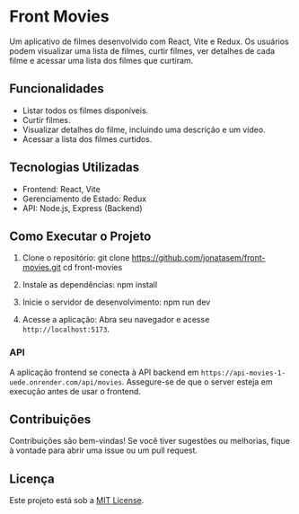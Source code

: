 # Front Movies
Um aplicativo de filmes desenvolvido com React, Vite e Redux. Os usuários podem visualizar uma lista de filmes, curtir filmes, ver detalhes de cada filme e acessar uma lista dos filmes que curtiram.

## Funcionalidades
- Listar todos os filmes disponíveis.
- Curtir filmes.
- Visualizar detalhes do filme, incluindo uma descrição e um vídeo.
- Acessar a lista dos filmes curtidos.

## Tecnologias Utilizadas
- Frontend: React, Vite
- Gerenciamento de Estado: Redux
- API: Node.js, Express (Backend)

## Como Executar o Projeto

1. Clone o repositório:
   git clone https://github.com/jonatasem/front-movies.git
   cd front-movies
   
2. Instale as dependências:
   npm install
   
3. Inicie o servidor de desenvolvimento:
   npm run dev
   
4. Acesse a aplicação:
   Abra seu navegador e acesse `http://localhost:5173`.

### API
A aplicação frontend se conecta à API backend em `https://api-movies-1-uede.onrender.com/api/movies`. Assegure-se de que o server esteja em execução antes de usar o frontend.

## Contribuições
Contribuições são bem-vindas! Se você tiver sugestões ou melhorias, fique à vontade para abrir uma issue ou um pull request.

## Licença
Este projeto está sob a [MIT License](LICENSE).
